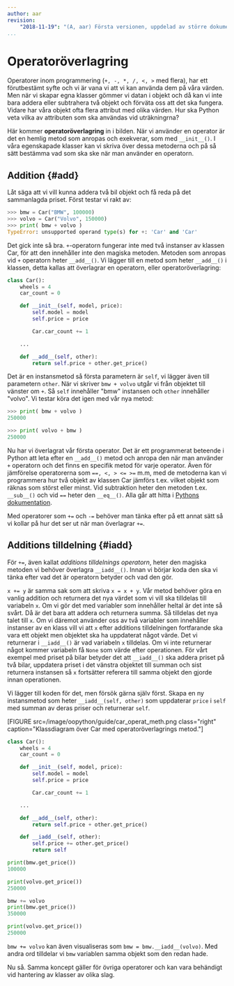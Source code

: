 ```yaml
---
author: aar
revision:
    "2018-11-19": "(A, aar) Första versionen, uppdelad av större dokument."
...
```

Operatoröverlagring
==================================

Operatorer inom programmering (`+, -, *, /, <, >` med flera), har ett förutbestämt syfte och vi är vana vi att vi kan använda dem på våra värden. Men när vi skapar egna klasser gömmer vi datan i objekt och då kan vi inte bara addera eller subtrahera två objekt och förväta oss att det ska fungera. Vidare har våra objekt ofta flera attribut med olika värden. Hur ska Python veta vilka av attributen som ska användas vid uträkningrna?

Här kommer **operatoröverlagring** in i bilden. När vi använder en operator är det en hemlig metod som anropas och exekverar, som med `__init__()`. I våra egenskapade klasser kan vi skriva över dessa metoderna och på så sätt bestämma vad som ska ske när man använder en operatorn.



Addition {#add}
----------------------------------

 Låt säga att vi vill kunna addera två bil objekt och få reda på det sammanlagda priset. Först testar vi rakt av:

```python
>>> bmw = Car("BMW", 100000)
>>> volvo = Car("Volvo", 150000)
>>> print( bmw + volvo )
TypeError: unsupported operand type(s) for +: 'Car' and 'Car'
```

Det gick inte så bra. `+`-operatorn fungerar inte med två instanser av klassen Car, för att den innehåller inte den magiska metoden. Metoden som anropas vid `+` operatorn heter `__add__()`. Vi lägger till en metod som heter `__add__()` i klassen, detta kallas att överlagrar en operatorn, eller operatoröverlagring:

```python
class Car():
    wheels = 4
    car_count = 0

    def __init__(self, model, price):
        self.model = model
        self.price = price

        Car.car_count += 1

    ...

    def __add__(self, other):
        return self.price + other.get_price()
```

Det är en instansmetod så första parametern är `self`, vi lägger även till parametern `other`. När vi skriver `bmw + volvo` utgår vi från objektet till vänster om `+`. Så `self` innehåller "bmw" instansen och `other` innehåller "volvo". Vi testar köra det igen med vår nya metod:

```python
>>> print( bmw + volvo )
250000

>>> print( volvo + bmw )
250000
```

Nu har vi överlagrat vår första operator. Det är ett programmerat beteende i Python att leta efter en `__add__()` metod och anropa den när man använder `+` operatorn och det finns en specifik metod för varje operator. Även för jämförelse operatorerna som `==, <, > <= >=` m.m, med de metoderna kan vi programmera hur två objekt av klassen Car jämförs t.ex. vilket objekt som räknas som störst eller minst. Vid subtraktion heter den metoden t.ex. `__sub__()` och vid `==` heter den `__eq__()`. Alla går att hitta i [Pythons dokumentation](https://docs.python.org/3/library/operator.html). 

Med operatorer som `+=` och `-=` behöver man tänka efter på ett annat sätt så vi kollar på hur det ser ut när man överlagrar `+=`. 

Additions tilldelning {#iadd}
----------------------------------

För `+=`, även kallat _additions tilldelnings operatorn_, heter den magiska metoden vi behöver överlagra `__iadd__()`. Innan vi börjar koda den ska vi tänka efter vad det är operatorn betyder och vad den gör.

`x += y` är samma sak som att skriva `x = x + y`. Vår metod behöver göra en vanlig addition och returnera det nya värdet som vi vill ska tilldelas till variabeln `x`. Om vi gör det med variabler som innehåller heltal är det inte så svårt. Då är det bara att addera och returnera summa. Så tilldelas det nya talet till `x`. Om vi däremot använder oss av två variabler som innehåller instanser av en klass vill vi att `x` efter additions tilldelningen fortfarande ska vara ett objekt men objektet ska ha uppdaterat något värde. Det vi returnerar i `__iadd__()` är vad variabeln `x` tilldelas. Om vi inte returnerar något kommer variabeln få `None` som värde efter operationen. För vårt exempel med priset på bilar betyder det att `__iadd__()` ska addera priset på två bilar, uppdatera priset i det vänstra objektet till summan och sist returnera instansen så `x` fortsätter referera till samma objekt den gjorde innan operationen. 

Vi lägger till koden för det, men försök gärna själv först. Skapa en ny instansmetod som heter `__iadd__(self, other)` som uppdaterar `price` i `self` med summan av deras priser och returnerar `self`.

[FIGURE src=/image/oopython/guide/car_operat_meth.png class="right" caption="Klassdiagram över Car med operatoröverlagrings metod."]

```python
class Car():
    wheels = 4
    car_count = 0

    def __init__(self, model, price):
        self.model = model
        self.price = price

        Car.car_count += 1

    ...

    def __add__(self, other):
        return self.price + other.get_price()

    def __iadd__(self, other):
        self.price += other.get_price()
        return self

print(bmw.get_price())
100000

print(volvo.get_price())
250000

bmw += volvo
print(bmw.get_price())
350000

print(volvo.get_price())
250000
```

`bmw += volvo` kan även visualiseras som `bmw = bmw.__iadd__(volvo)`. Med andra ord tilldelar vi `bmw` variablen samma objekt som den redan hade.

Nu så. Samma koncept gäller för övriga operatorer och kan vara behändigt vid hantering av klasser av olika slag.
